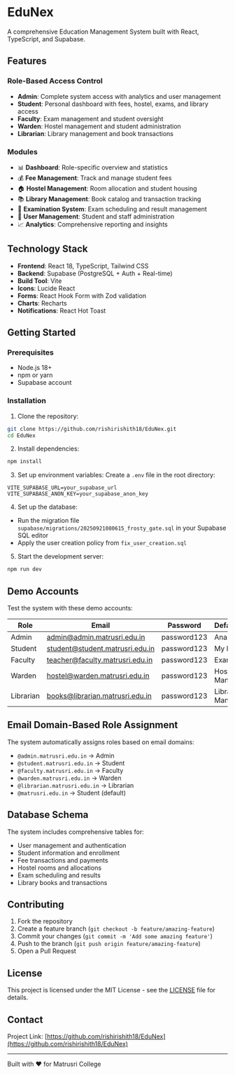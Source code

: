 # EduNex

A comprehensive Education Management System built with React, TypeScript, and Supabase.

## Features

### Role-Based Access Control
- **Admin**: Complete system access with analytics and user management
- **Student**: Personal dashboard with fees, hostel, exams, and library access
- **Faculty**: Exam management and student oversight
- **Warden**: Hostel management and student administration
- **Librarian**: Library management and book transactions

### Modules
- 📊 **Dashboard**: Role-specific overview and statistics
- 💰 **Fee Management**: Track and manage student fees
- 🏠 **Hostel Management**: Room allocation and student housing
- 📚 **Library Management**: Book catalog and transaction tracking
- 📝 **Examination System**: Exam scheduling and result management
- 👥 **User Management**: Student and staff administration
- 📈 **Analytics**: Comprehensive reporting and insights

## Technology Stack

- **Frontend**: React 18, TypeScript, Tailwind CSS
- **Backend**: Supabase (PostgreSQL + Auth + Real-time)
- **Build Tool**: Vite
- **Icons**: Lucide React
- **Forms**: React Hook Form with Zod validation
- **Charts**: Recharts
- **Notifications**: React Hot Toast

## Getting Started

### Prerequisites
- Node.js 18+ 
- npm or yarn
- Supabase account

### Installation

1. Clone the repository:
```bash
git clone https://github.com/rishirishith18/EduNex.git
cd EduNex
```

2. Install dependencies:
```bash
npm install
```

3. Set up environment variables:
Create a `.env` file in the root directory:
```env
VITE_SUPABASE_URL=your_supabase_url
VITE_SUPABASE_ANON_KEY=your_supabase_anon_key
```

4. Set up the database:
- Run the migration file `supabase/migrations/20250921080615_frosty_gate.sql` in your Supabase SQL editor
- Apply the user creation policy from `fix_user_creation.sql`

5. Start the development server:
```bash
npm run dev
```

## Demo Accounts

Test the system with these demo accounts:

| Role | Email | Password | Default Page |
|------|-------|----------|--------------|
| Admin | admin@admin.matrusri.edu.in | password123 | Analytics |
| Student | student@student.matrusri.edu.in | password123 | My Fees |
| Faculty | teacher@faculty.matrusri.edu.in | password123 | Examinations |
| Warden | hostel@warden.matrusri.edu.in | password123 | Hostel Management |
| Librarian | books@librarian.matrusri.edu.in | password123 | Library Management |

## Email Domain-Based Role Assignment

The system automatically assigns roles based on email domains:

- `@admin.matrusri.edu.in` → Admin
- `@student.matrusri.edu.in` → Student  
- `@faculty.matrusri.edu.in` → Faculty
- `@warden.matrusri.edu.in` → Warden
- `@librarian.matrusri.edu.in` → Librarian
- `@matrusri.edu.in` → Student (default)

## Database Schema

The system includes comprehensive tables for:
- User management and authentication
- Student information and enrollment
- Fee transactions and payments
- Hostel rooms and allocations
- Exam scheduling and results
- Library books and transactions

## Contributing

1. Fork the repository
2. Create a feature branch (`git checkout -b feature/amazing-feature`)
3. Commit your changes (`git commit -m 'Add some amazing feature'`)
4. Push to the branch (`git push origin feature/amazing-feature`)
5. Open a Pull Request

## License

This project is licensed under the MIT License - see the [LICENSE](LICENSE) file for details.

## Contact

Project Link: [https://github.com/rishirishith18/EduNex](https://github.com/rishirishith18/EduNex)

---

Built with ❤️ for Matrusri College
